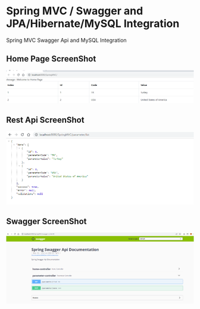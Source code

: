 # Spring MVC / Swagger and JPA/Hibernate/MySQL Integration
Spring MVC Swagger Api and MySQL Integration

## Home Page ScreenShot
![Screenshot](https://github.com/OzgurAkinci/spring-mvc-swagger-and-mysql-integration/blob/main/home-page-ss.png?raw=true)

## Rest Api ScreenShot
![Screenshot](https://github.com/OzgurAkinci/spring-mvc-swagger-and-mysql-integration/blob/main/rest-api-ss.png?raw=true)

## Swagger ScreenShot
![Screenshot](https://github.com/OzgurAkinci/spring-mvc-swagger-and-mysql-integration/blob/main/swagger-ss.png?raw=true)
